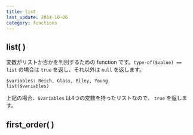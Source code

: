 ```yaml
---
title: list
last_update: 2014-10-06
category: functions
---
```


## list( )

変数がリストか否かを判別するための function です。`type-of($value) == list` の場合は `true` を返し、それ以外は `null` を返します。 

```
$variables: Reich, Glass, Riley, Young
list($variables)
```

上記の場合、`$variables` は4つの変数を持ったリストなので、 `true` を返します。

## first_order( )